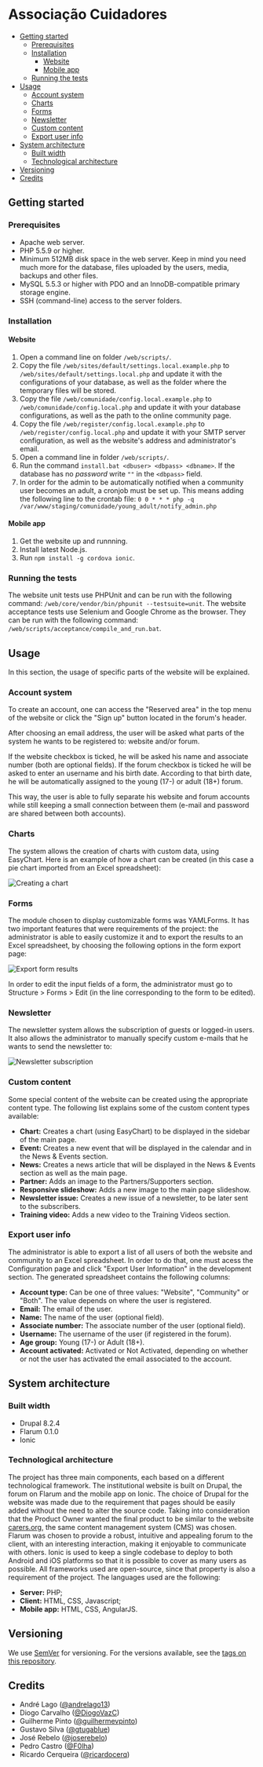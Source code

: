 # Associação Cuidadores

- [Getting started](#getting-started)
  - [Prerequisites](#prerequisites)
  - [Installation](#installation)
    - [Website](#website)
    - [Mobile app](#mobile-app)
  - [Running the tests](#running-the-tests)
- [Usage](#usage)
  - [Account system](#account-system)
  - [Charts](#charts)
  - [Forms](#forms)
  - [Newsletter](#newsletter)
  - [Custom content](#custom-content)
  - [Export user info](#export-user-info)
- [System architecture](#system-architecture)
  - [Built width](#built-width)
  - [Technological architecture](#technological-architecture)
- [Versioning](#versioning)
- [Credits](#credits)

## Getting started

### Prerequisites

- Apache web server.
- PHP 5.5.9 or higher.
- Minimum 512MB disk space in the web server. Keep in mind you need much more for the database, files uploaded by the users, media, backups and other files.
- MySQL 5.5.3 or higher with PDO and an InnoDB-compatible primary storage engine.
- SSH (command-line) access to the server folders.

### Installation

#### Website

1. Open a command line on folder `/web/scripts/`.
2. Copy the file `/web/sites/default/settings.local.example.php` to `/web/sites/default/settings.local.php` and update it with the configurations of your database, as well as the folder where the temporary files will be stored.
3. Copy the file `/web/comunidade/config.local.example.php` to `/web/comunidade/config.local.php` and update it with your database configurations, as well as the path to the online community page.
4. Copy the file `/web/register/config.local.example.php` to `/web/register/config.local.php` and update it with your SMTP server configuration, as well as the website's address and administrator's email.
5. Open a command line in folder `/web/scripts/`.
6. Run the command `install.bat <dbuser> <dbpass> <dbname>`. If the database has no _password_ write `""` in the `<dbpass>` field.
7. In order for the admin to be automatically notified when a community user becomes an adult, a cronjob must be set up. This means adding the following line to the crontab file: `0 0 * * * php -q /var/www/staging/comunidade/young_adult/notify_admin.php`

#### Mobile app
1. Get the website up and runnning.
2. Install latest Node.js.
3. Run `npm install -g cordova ionic`.

### Running the tests
The website unit tests use PHPUnit and can be run with the following command: `/web/core/vendor/bin/phpunit --testsuite=unit`.
The website acceptance tests use Selenium and Google Chrome as the browser. They can be run with the following command: `/web/scripts/acceptance/compile_and_run.bat`.

## Usage
In this section, the usage of specific parts of the website will be explained.

### Account system
To create an account, one can access the "Reserved area" in the top menu of the website or click the "Sign up" button located in the forum's header.

After choosing an email address, the user will be asked what parts of the system he wants to be registered to: website and/or forum.

If the website checkbox is ticked, he will be asked his name and associate number (both are optional fields). If the forum checkbox is ticked he will be asked to enter an username and his birth date. According to that birth date, he will be automatically assigned to the young (17-) or adult (18+) forum.

This way, the user is able to fully separate his website and forum accounts while still keeping a small connection between them (e-mail and password are shared between both accounts).

### Charts
The system allows the creation of charts with custom data, using EasyChart. Here is an example of how a chart can be created (in this case a pie chart imported from an Excel spreadsheet):

![Creating a chart](images/create_chart.gif)

### Forms
The module chosen to display customizable forms was YAMLForms. It has two important features that were requirements of the project: the administrator is able to easily customize it and to export the results to an Excel spreadsheet, by choosing the following options in the form export page:

![Export form results](images/export_form_results.png)

In order to edit the input fields of a form, the administrator must go to Structure > Forms > Edit (in the line corresponding to the form to be edited).

### Newsletter
The newsletter system allows the subscription of guests or logged-in users. It also allows the administrator to manually specify custom e-mails that he wants to send the newsletter to:

![Newsletter subscription](images/newsletter_subscription.gif)

### Custom content
Some special content of the website can be created using the appropriate content type. The following list explains some of the custom content types available:
- **Chart:** Creates a chart (using EasyChart) to be displayed in the sidebar of the main page.
- **Event:** Creates a new event that will be displayed in the calendar and in the News & Events section.
- **News:** Creates a news article that will be displayed in the News & Events section as well as the main page.
- **Partner:** Adds an image to the Partners/Supporters section.
- **Responsive slideshow:** Adds a new image to the main page slideshow.
- **Newsletter issue:** Creates a new issue of a newsletter, to be later sent to the subscribers.
- **Training video:** Adds a new video to the Training Videos section.

### Export user info
The administrator is able to export a list of all users of both the website and community to an Excel spreadsheet. In order to do that, one must acess the Configuration page and click "Export User Information" in the development section. The generated spreadsheet contains the following columns:
- **Account type:** Can be one of three values: "Website", "Community" or "Both". The value depends on where the user is registered.
- **Email:** The email of the user.
- **Name:** The name of the user (optional field).
- **Associate number:** The associate number of the user (optional field).
- **Username:** The username of the user (if registered in the forum).
- **Age group:** Young (17-) or Adult (18+).
- **Account activated:** Activated or Not Activated, depending on whether or not the user has activated the email associated to the account.

## System architecture

### Built width
- Drupal 8.2.4
- Flarum 0.1.0
- Ionic

### Technological architecture
The project has three main components, each based on a different technological framework. The institutional website is built on Drupal, the forum on Flarum and the mobile app on Ionic.
The choice of Drupal for the website was made due to the requirement that pages should be easily added without the need to alter the source code. Taking into consideration that the Product Owner wanted the final product to be similar to the website [carers.org](http://carers.org), the same content management system (CMS) was chosen.
Flarum was chosen to provide a robust, intuitive and appealing forum to the client, with an interesting interaction, making it enjoyable to communicate with others.
Ionic is used to keep a single codebase to deploy to both Android and iOS platforms so that it is possible to cover as many users as possible.
All frameworks used are open-source, since that property is also a requirement of the project.
The languages used are the following:
- **Server:** PHP;
- **Client:** HTML, CSS, Javascript;
- **Mobile app:** HTML, CSS, AngularJS.


## Versioning
We use [SemVer](http://semver.org/) for versioning. For the versions available, see the [tags on this repository](https://github.com/gtugablue/LDSO/tags). 

## Credits
- André Lago ([@andrelago13](https://github.com/andrelago13))
- Diogo Carvalho ([@DiogoVazC](https://github.com/DiogoVazC))
- Guilherme Pinto ([@guilhermevpinto](https://github.com/guilhermevpinto))
- Gustavo Silva ([@gtugablue](https://github.com/gtugablue))
- José Rebelo ([@joserebelo](https://github.com/joserebelo))
- Pedro Castro ([@F0lha](https://github.com/F0lha))
- Ricardo Cerqueira ([@ricardocerq](https://github.com/ricardocerq))
